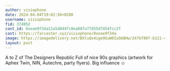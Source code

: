 ```yaml
---
author: visiophone
date: 2024-04-04T19:02:56+0200
username: visiophone
fid: 374952
cast_id: 0xeae9f34a11a5d8d4fc0ea88fa77d55d7454fcc2f
cast: https://farcaster.xyz/visiophone/0xeae9f34a
image: https://imagedelivery.net/BXluQx4ige9GuW0Ia56BHw/247bf80f-b111-4ece-dddf-e244651b9e00/original
layout: post
---
```


A to Z of The Designers Republic
Full of nice 90s graphics (artwork for Aphex Twin, NIN, Autechre, party flyers).
Big influence ☺️

<img src='https://imagedelivery.net/BXluQx4ige9GuW0Ia56BHw/247bf80f-b111-4ece-dddf-e244651b9e00/original' alt='' referrerpolicy='no-referrer'/>
<img src='https://imagedelivery.net/BXluQx4ige9GuW0Ia56BHw/fd7cf002-c777-4b93-660a-dbd4df0eea00/original' alt='' referrerpolicy='no-referrer'/>
